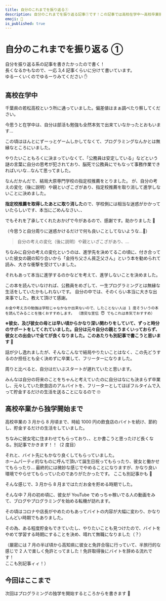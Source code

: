 ```yaml
---
title: 自分のこれまでを振り返る①
description: 自分のこれまでを振り返る記事①です！この記事では高校在学中〜高校卒業後の独学までを書きます
emoji: 🏯
is_published: true
---
```


# 自分のこれまでを振り返る ①

自分を振り返る系の記事を書きたかったので書く！  
長くなるかもなので、一応 3,4 記事くらいに分けて書いています。  
ゆるーくいくのでゆるーりみてください ✋

## 高校在学中

千葉県の若松高校という所に通っていました。偏差値はまぁ調べたり察してください。

今思うと在学中は、自分は部活も勉強も全然本気で出来ていなかったとおもいます…

この頃はほんとにずーっとゲームしかしてなくて、プログラミングなんかとは無縁なところにいました。

やりたいこともろくに決まっていなくて、「公務員は安定している」などという謎の言葉に自分の思考が犯されており、脳死で公務員にでもなって事務作業できればいいな…なんて思ってました。

なんだかんだで、結局大原専門学校の指定校推薦をとりました。
が、自分の考えの変化（後に説明）や親といざこざがあり、指定校推薦を取り消して進学しないことに決めました。

**指定校推薦を取得したあとに取り消した**ので、学校側には相当な迷惑がかかっていたらしいです、本当にごめんなさい、、

でもそれを了承してくれたおかげで今があるので、感謝です。助かりました 🙏

（今思うと自分周りに迷惑かけるだけで何も良いことしてないような...🤔）

> 自分の考えの変化（後に説明）や親といざこざがあり、...

ちなみに自分の考えの変化というのは、進学先を決めてるこの頃に、付き合っていた彼女の親の知り合いから「金持ち父さん貧乏父さん」という本を勧められて読み、大きな衝撃を受けていました。

それもあって本当に進学するのかなどを考えて、進学しないことを決めました。

この本を読んでいなければ、公務員をめざして、一生プログラミングとは無縁な生活をしていたかもしれないです。
自分の中では、そのくらい本当に大きな出来事でした。教えて頂けて感謝。

`お金や考え方の勉強は学校じゃなかなか出来ないので、したことない人は 1 度そういうの本を読んでみることを強くおすすめします。 （唐突な宣伝 😇 でもこれは本気でおすすめ）`

**※彼女、及び彼女の母とは早い頃からかなり深い関わりをしていて、ずっと時分のサポートをしてくれていました。自分は元々自分の親とうまくいっておらず、彼女との出会いで全てが良くなりました。このあたりも別記事で書こうと思います 🤣**

話が少し逸れましたが、そんなこんなで結局やりたいことはなく、この先どうするのか担任とも全く決めずに卒業して、フリーターになりました。

周りと比べると、自分はだいぶスタートが遅れていたと思います。

みんなは自分の将来のことをちゃんと考えていたのに自分はなにも決まらず卒業し、元々していた飲食店のアルバイトを、フリーターとしてほぼフルタイムで入って貯金するだけの生活を送ることになるので 🙄

## 高校卒業から独学開始まで

高校卒業の 3 月から 8 月頃まで、時給 1000 円の飲食店のバイトを続け、節約し、貯金するだけの生活をしていました。

ちなみに彼女宅に住まわせてもらっており、、とか書こうと思ったけど長くなる。別記事でかきます！！（2 度目）

それと、バイト先にもかなり良くしてもらっていました。  
ホームパーティ的なものに呼んで頂いて誕生日祝ってもらったり、彼女と働かせてもらったり…
最終的には微妙な感じでやめることになりますが、かなり良い環境でやらせてもらっていたのでありがたかったです。
ここも別記事かも 🤭

そんな感じで、3 月から 8 月まではただお金を貯める時期でした。

そんな中 7 月の初め頃に、彼女が YouTube でめっちゃ稼いでる人の動画をみて、ブログやプログラミングを始める転機が訪れます。

その頃はコロナや店長がやめたのもあってバイトの内容が大幅に変わり、かなりしんどい時期でもありました。

その為、ある程度貯金もできていたし、やりたいことも見つけたので、バイトをやめて学習する時期にすることを決め、晴れて無職になりました（？）

（厳密には 7 月の半ば頃から高知県に彼女と免許合宿に行っていて、半旅行的な感じで 2 人で楽しく免許とってました！免許取得後にバイトを辞める流れです！  
ここも別記事ィィ！）

## 今回はここまで

次回はプログラミングの独学を開始するところからを書きます 💪
